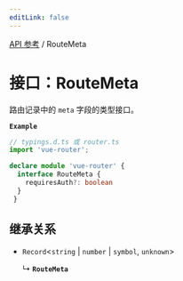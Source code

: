 ```yaml
---
editLink: false
---
```


[API 参考](../index.md) / RouteMeta

# 接口：RouteMeta

路由记录中的 `meta` 字段的类型接口。

**`Example`**

```ts
// typings.d.ts 或 router.ts
import 'vue-router';

declare module 'vue-router' {
  interface RouteMeta {
    requiresAuth?: boolean
  }
 }
```

## 继承关系 

- `Record`\<`string` \| `number` \| `symbol`, `unknown`\>

  ↳ **`RouteMeta`**
